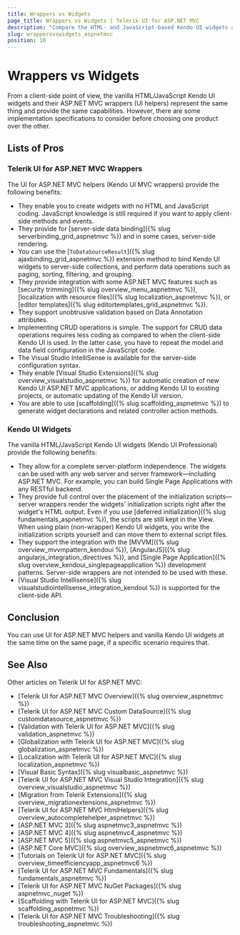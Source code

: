 ```yaml
---
title: Wrappers vs Widgets
page_title: Wrappers vs Widgets | Telerik UI for ASP.NET MVC
description: "Compare the HTML- and JavaScript-based Kendo UI widgets and their ASP.NET MVC wrappers."
slug: wrappersvswidgets_aspnetmvc
position: 10
---
```


# Wrappers vs Widgets

From a client-side point of view, the vanilla HTML/JavaScript Kendo UI widgets and their ASP.NET MVC wrappers (UI helpers) represent the same thing and provide the same capabilities. However, there are some implementation specifications to consider before choosing one product over the other.

## Lists of Pros

### Telerik UI for ASP.NET MVC Wrappers

The UI for ASP.NET MVC helpers (Kendo UI MVC wrappers) provide the following benefits:

* They enable you to create widgets with no HTML and JavaScript coding. JavaScript knowledge is still required if you want to apply client-side methods and events.
* They provide for [server-side data binding]({% slug serverbinding_grid_aspnetmvc %}) and in some cases, server-side rendering.
* You can use the [`ToDataSourceResult`]({% slug ajaxbinding_grid_aspnetmvc %}) extension method to bind Kendo UI widgets to server-side collections, and
perform data operations such as paging, sorting, filtering, and grouping.
* They provide integration with some ASP.NET MVC features such as [security trimming]({% slug overview_menu_aspnetmvc %}), [localization with resource files]({% slug localization_aspnetmvc %}), or [editor templates]({% slug editortemplates_grid_aspnetmvc %}).
* They support unobtrusive validation based on Data Annotation attributes.
* Implementing CRUD operations is simple. The support for CRUD data operations requires less coding as compared to when the client-side Kendo UI is used. In the latter case, you have to repeat the model and data field configuration in the JavaScript code.
* The Visual Studio IntelliSense is available for the server-side configuration syntax.
* They enable [Visual Studio Extensions]({% slug overview_visualstudio_aspnetmvc %}) for automatic creation of new Kendo UI ASP.NET MVC applications, or adding Kendo UI to existing projects, or automatic updating of the Kendo UI version.
* You are able to use [scaffolding]({% slug scaffolding_aspnetmvc %}) to generate widget declarations and related controller action methods.

### Kendo UI Widgets

The vanilla HTML/JavaScript Kendo UI widgets (Kendo UI Professional) provide the following benefits:

* They allow for a complete server-platform independence. The widgets can be used with any web server and server framework&mdash;including ASP.NET MVC. For example, you can build Single Page Applications with any RESTful backend.
* They provide full control over the placement of the initialization scripts&mdash;server wrappers render the widgets' initialization scripts right after the widget's HTML output. Even if you use [deferred initialization]({% slug fundamentals_aspnetmvc %}), the scripts are still kept in the View. When using plain (non-wrapper) Kendo UI widgets, you write the initialization scripts yourself and can move them to external script files.
* They support the integration with the [MVVM]({% slug overview_mvvmpattern_kendoui %}), [AngularJS]({% slug angularjs_integration_directives %}), and [Single Page Application]({% slug overview_kendoui_singlepageapplication %}) development patterns. Server-side wrappers are not intended to be used with these.
* [Visual Studio Intellisense]({% slug visualstudiointellisense_integration_kendoui %}) is supported for the client-side API.

## Conclusion

You can use UI for ASP.NET MVC helpers and vanilla Kendo UI widgets at the same time on the same page, if a specific scenario requires that.

## See Also

Other articles on Telerik UI for ASP.NET MVC:

* [Telerik UI for ASP.NET MVC Overview]({% slug overview_aspnetmvc %})
* [Telerik UI for ASP.NET MVC Custom DataSource]({% slug customdatasource_aspnetmvc %})
* [Validation with Telerik UI for ASP.NET MVC]({% slug validation_aspnetmvc %})
* [Globalization with Telerik UI for ASP.NET MVC]({% slug globalization_aspnetmvc %})
* [Localization with Telerik UI for ASP.NET MVC]({% slug localization_aspnetmvc %})
* [Visual Basic Syntax]({% slug visualbasic_aspnetmvc %})
* [Telerik UI for ASP.NET MVC Visual Studio Integration]({% slug overview_visualstudio_aspnetmvc %})
* [Migration from Telerik Extensions]({% slug overview_migrationextensions_aspnetmvc %})
* [Telerik UI for ASP.NET MVC HtmlHelpers]({% slug overview_autocompletehelper_aspnetmvc %})
* [ASP.NET MVC 3]({% slug aspnetmvc3_aspnetmvc %})
* [ASP.NET MVC 4]({% slug aspnetmvc4_aspnetmvc %})
* [ASP.NET MVC 5]({% slug aspnetmvc5_aspnetmvc %})
* [ASP.NET Core MVC]({% slug overview_aspnetmvc6_aspnetmvc %})
* [Tutorials on Telerik UI for ASP.NET MVC]({% slug overview_timeefficiencyapp_aspnetmvc6 %})
* [Telerik UI for ASP.NET MVC Fundamentals]({% slug fundamentals_aspnetmvc %})
* [Telerik UI for ASP.NET MVC NuGet Packages]({% slug aspnetmvc_nuget %})
* [Scaffolding with Telerik UI for ASP.NET MVC]({% slug scaffolding_aspnetmvc %})
* [Telerik UI for ASP.NET MVC Troubleshooting]({% slug troubleshooting_aspnetmvc %})
